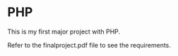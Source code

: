 # PHP
This is my first major project with PHP.

Refer to the finalproject.pdf file to see the requirements.

